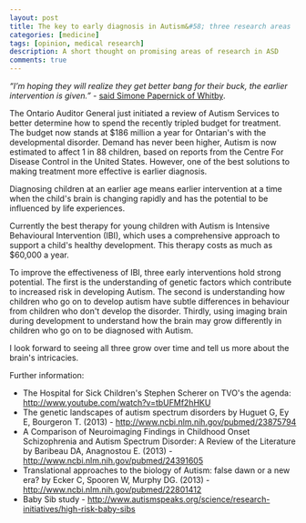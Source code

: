 ```yaml
---
layout: post
title: The key to early diagnosis in Autism&#58; three research areas
categories: [medicine]
tags: [opinion, medical research]
description: A short thought on promising areas of research in ASD
comments: true
---
```


_“I’m hoping they will realize they get better bang for their buck, the earlier intervention is given.”_ - <a title="Toronto Star February 2013" href="http://www.thestar.com/news/canada/2013/02/08/ontarios_auditor_general_to_review_autism_services.html">said Simone Papernick of Whitby</a>.

The Ontario Auditor General just initiated a review of Autism Services to better determine how to spend the recently tripled budget for treatment. The budget now stands at $186 million a year for Ontarian's with the developmental disorder. Demand has never been higher, Autism is now estimated to affect 1 in 88 children, based on reports from the Centre For Disease Control in the United States. However, one of the best solutions to making treatment more effective is earlier diagnosis.

Diagnosing children at an earlier age means earlier intervention at a time when the child's brain is changing rapidly and has the potential to be influenced by life experiences.

Currently the best therapy for young children with Autism is Intensive Behavioural Intervention (IBI), which uses a comprehensive approach to support a child's healthy development. This therapy costs as much as $60,000 a year.

To improve the effectiveness of IBI, three early interventions hold strong potential. The first is the understanding of genetic factors which contribute to increased risk in developing Autism. The second is understanding how children who go on to develop autism have subtle differences in behaviour from children who don't develop the disorder. Thirdly, using imaging brain during development to understand how the brain may grow differently in children who go on to be diagnosed with Autism.

I look forward to seeing all three grow over time and tell us more about the brain's intricacies.

Further information:
<ul>
	<li>The Hospital for Sick Children's Stephen Scherer on TVO's the agenda: <a href="http://www.youtube.com/watch?v=tbUFMf2hHKU">http://www.youtube.com/watch?v=tbUFMf2hHKU</a></li>
	<li>The genetic landscapes of autism spectrum disorders by Huguet G, Ey E, Bourgeron T. (2013) - <a href="http://www.ncbi.nlm.nih.gov/pubmed/23875794">http://www.ncbi.nlm.nih.gov/pubmed/23875794</a></li>
	<li>A Comparison of Neuroimaging Findings in Childhood Onset Schizophrenia and Autism Spectrum Disorder: A Review of the Literature by Baribeau DA, Anagnostou E. (2013) - <a href="http://www.ncbi.nlm.nih.gov/pubmed/24391605">http://www.ncbi.nlm.nih.gov/pubmed/24391605</a></li>
	<li>Translational approaches to the biology of Autism: false dawn or a new era? by Ecker C, Spooren W, Murphy DG. (2013) - <a href="http://www.ncbi.nlm.nih.gov/pubmed/22801412">http://www.ncbi.nlm.nih.gov/pubmed/22801412</a>
</li>
	<li>Baby Sib study - <a href="http://www.autismspeaks.org/science/research-initiatives/high-risk-baby-sibs">http://www.autismspeaks.org/science/research-initiatives/high-risk-baby-sibs</a></li>
</ul>